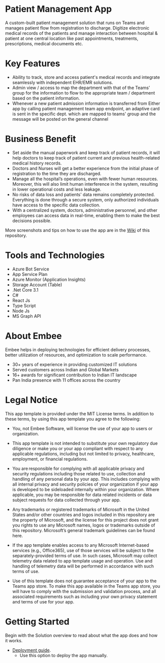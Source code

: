 # Patient Management App

A custom-built patient management solution that runs on Teams and manages patient flow from registration to discharge. Digitize electronic medical records of the patients and manage interaction between hospital & patient at one central location like past appointments, treatments, prescriptions, medical documents etc.

# Key Features 
 - Ability to track, store and access patient's medical records and integrate seamlessly with independent EHR/EMR solutions. 
 - Admin view / access to map the department with that of the Teams’ group for the information to flow to the appropriate team / department based on the patient information.
 - Whenever a new patient admission information is transferred from Either app by calling patient management team app endpoint, an adaptive card is sent in the specific dept. which are mapped to teams' group and the message will be posted on the general channel 

# Business Benefit 

- Set aside the manual paperwork and keep track of patient records, it will help doctors to keep track of patient current and previous health-related medical history records. 
- Doctors and Nurses will get a better experience from the initial phase of registration to the time they are discharged.  
- Manage all the hospital’s operations, even with fewer human resources. Moreover, this will also limit human interference in the system, resulting in lower operational costs and less leakage. 
- No risks of data loss and patients' data remains completely protected. Everything is done through a secure system, only authorized individuals have access to the specific data collection.  
- With a centralized system, doctors, administrative personnel, and other employees can access data in real-time, enabling them to make the best decisions possible. 
 
More screenshots and tips on how to use the app are in the [Wiki](https://github.com/Embee-Software-Private-Limited/TeamsApp.PatientManagement/wiki) of this repository.




# Tools and Technologies
- Azure Bot Service 
- App Service Plan 
- Azure Monitor (Application Insights) 
- Storage Account (Table) 
- .Net Core 3.1
- C#
- React Js
- Type Script
- Node Js
- MS Graph API

# About Embee

Embee helps in deploying technologies for efficient delivery processes, better utilization of resources, and optimization to scale performance.   

 - 30+ years of experience in providing customized IT solutions
 - Served customers across Indian and Global Markets    
 - 16+ awards for significant contribution to Indian IT landscape   
 - Pan India presence with 11 offices across the country 

# Legal Notice

This app template is provided under the MIT License terms. In addition to these terms, by using this app template you agree to the following:

 - You, not Embee Software, will license the use of your app to users or organization.

 - This app template is not intended to substitute your own regulatory due diligence or make you or your app compliant with respect to any applicable regulations, including but not limited to privacy, healthcare, employment, or financial regulations.

- You are responsible for complying with all applicable privacy and security regulations including those related to use, collection and handling of any personal data by your app. This includes complying with all internal privacy and security policies of your organization if your app is developed to be sideloaded internally within your organization. Where applicable, you may be responsible for data related incidents or data subject requests for data collected through your app.

- Any trademarks or registered trademarks of Microsoft in the United States and/or other countries and logos included in this repository are the property of Microsoft, and the license for this project does not grant you rights to use any Microsoft names, logos or trademarks outside of this repository. Microsoft’s general trademark guidelines can be found here.

- If the app template enables access to any Microsoft Internet-based services (e.g., Office365), use of those services will be subject to the separately-provided terms of use. In such cases, Microsoft may collect telemetry data related to app template usage and operation. Use and handling of telemetry data will be performed in accordance with such terms of use.

- Use of this template does not guarantee acceptance of your app to the Teams app store. To make this app available in the Teams app store, you will have to comply with the submission and validation process, and all associated requirements such as including your own privacy statement and terms of use for your app.

# Getting Started

Begin with the Solution overview to read about what the app does and how it works.

- [Deployment guide](https://github.com/Embee-Software-Private-Limited/TeamsApp.PatientManagement/wiki/Deployment-guide).
   - Use this option to deploy the app manually.
